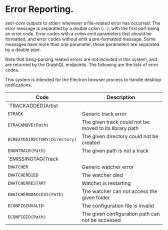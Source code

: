 # Error Reporting.

*seiri-core* outputs to stderr whenever a file-related error has occurred. The error message is separated by a double colon (`::`), with the first part being an error code. Error codes with a colon emit parameters that should be formatted, and error codes without emit a pre-formatted message. Some messages have more than one parameter, these parameters are separated by a double pipe.

Note that bang-parsing related errors are not included in this system, and are returned by the GraphQL endpoints. The following are the lists of error codes.

This system is intended for the Electron browser process to handle desktop notifications.


| Code                          | Description                                            |
| ----------------------------- | ------------------------------------------------------ |
| `TRACKADDED(Artist||Title)`   | A track has successfully been added to the library     |
| `ETRACK`                      | Generic track error                                    |
| `ETRACKMOVE(Path)`            | The given track could not be moved to its library path |
| `ECREATEDIRECTORY(Directory)` | The given directory could not be created               |
| `ENONTRACK(Path)`             | The given path is not a track                          |
| `EMISSINGTAG(Track||Tag)`     | The given track is missing the given tag               |
| `EWATCHER`                    | Generic watcher error                                  |
| `EWATCHERDIED`                | The watcher died                                       |
| `EWATCHERRESTART`             | Watcher is restarting                                  |
| `EWATCHERNOACCESS(Path)`      | The watcher can not access the given folder            |
| `ECONFIGINVALID`              | The configuration file is invalid                      |
| `ECONFIGIO(Path)`             | The given configuration path can not be accessed       |